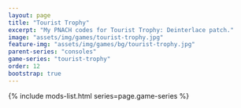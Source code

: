 ```yaml
---
layout: page
title: "Tourist Trophy"
excerpt: "My PNACH codes for Tourist Trophy: Deinterlace patch."
image: "assets/img/games/tourist-trophy.jpg"
feature-img: "assets/img/games/bg/tourist-trophy.jpg"
parent-series: "consoles"
game-series: "tourist-trophy"
order: 12
bootstrap: true
---
```


{% include mods-list.html series=page.game-series %}
